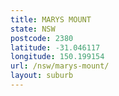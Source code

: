 ```yaml
---
title: MARYS MOUNT
state: NSW
postcode: 2380
latitude: -31.046117
longitude: 150.199154
url: /nsw/marys-mount/
layout: suburb
---
```

